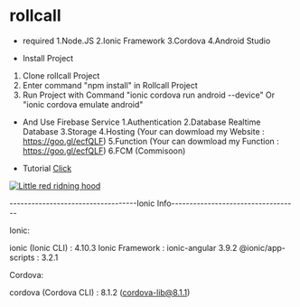 # rollcall
- required
1.Node.JS
2.Ionic Framework
3.Cordova
4.Android Studio

- Install Project
1. Clone rollcall Project
2. Enter command "npm install" in Rollcall Project
3. Run Project with Command "ionic cordova run android --device" Or "ionic cordova emulate android"

- And Use Firebase Service
1.Authentication
2.Database Realtime Database
3.Storage
4.Hosting (Your can dowmload my Website : https://goo.gl/ecfQLF)
5.Function (Your can dowmload my Function : https://goo.gl/ecfQLF)
6.FCM (Commisoon)

- Tutorial [Click](https://www.youtube.com/playlist?list=PLQo_seKW1Y59gv2_TiDXVwXzC513HISkS)

[![Little red ridning hood](http://i.imgur.com/7YTMFQp.png)](https://www.youtube.com/watch?v=Xgqs7Z93GEs "Little red riding hood - Click to Watch!")


-----------------------------------Ionic Info-----------------------------------

Ionic:

   ionic (Ionic CLI)  : 4.10.3
   Ionic Framework    : ionic-angular 3.9.2
   @ionic/app-scripts : 3.2.1

Cordova:

   cordova (Cordova CLI) : 8.1.2 (cordova-lib@8.1.1)
